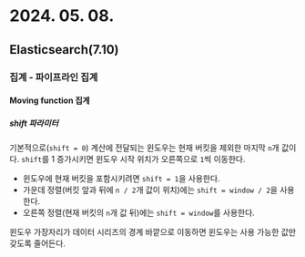 # 2024. 05. 08.

## Elasticsearch(7.10)

### 집계 - 파이프라인 집계

#### Moving function 집계

##### shift 파라미터

기본적으로(`shift = 0`) 계산에 전달되는 윈도우는 현재 버킷을 제외한 마지막 `n`개 값이다. `shift`를 1 증가시키면 윈도우 시작 위치가 오른쪽으로 `1`씩 이동한다.

* 윈도우에 현재 버킷을 포함시키려면 `shift = 1`을 사용한다.
* 가운데 정렬(버킷 앞과 뒤에 `n / 2`개 값이 위치)에는 `shift = window / 2`을 사용한다.
* 오른쪽 정렬(현재 버킷의 `n`개 값 뒤)에는 `shift = window`를 사용한다.

윈도우 가장자리가 데이터 시리즈의 경계 바깥으로 이동하면 윈도우는 사용 가능한 값만 갖도록 줄어든다.

